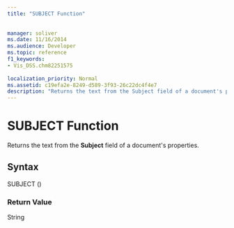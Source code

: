 ```yaml
---
title: "SUBJECT Function"
 
 
manager: soliver
ms.date: 11/16/2014
ms.audience: Developer
ms.topic: reference
f1_keywords:
- Vis_DSS.chm82251575
 
localization_priority: Normal
ms.assetid: c19efa2e-8249-d589-3f93-26c22dc4f4e7
description: "Returns the text from the Subject field of a document's properties."
---
```


# SUBJECT Function

Returns the text from the **Subject** field of a document's properties. 
  
## Syntax

SUBJECT ()
  
### Return Value

String
  

